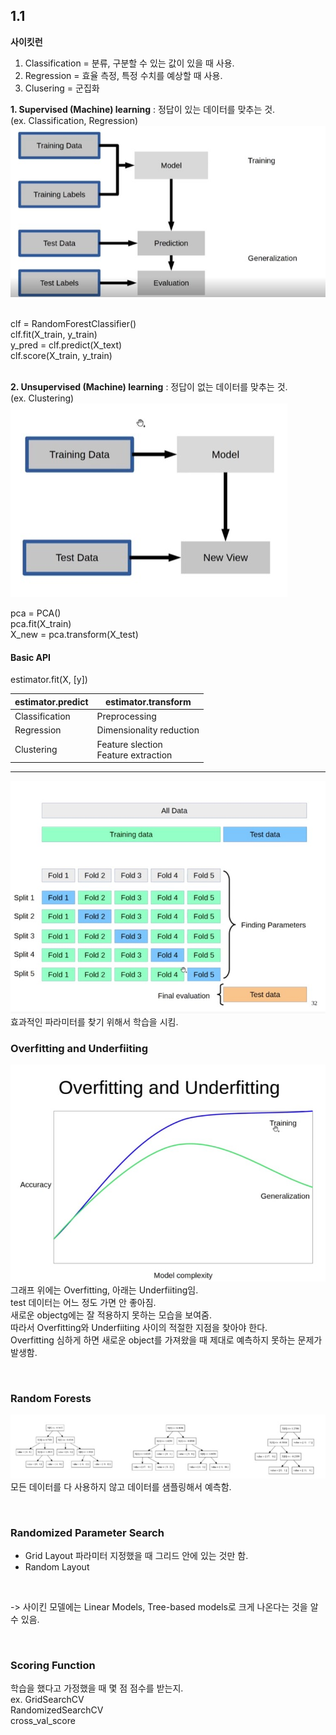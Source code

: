 ## 1.1
**사이킷런**
1. Classification = 분류, 구분할 수 있는 값이 있을 때 사용.
2. Regression = 효율 측정, 특정 수치를 예상할 때 사용.
3. Clusering = 군집화

**1. Supervised (Machine) learning**
: 정답이 있는 데이터를 맞추는 것. <br>
(ex. Classification, Regression) <br>
![Supervised (Machine) learning](Supervised_model.jpg)

<br>
clf = RandomForestClassifier() <br> 
clf.fit(X_train, y_train) <br> 
y_pred = clf.predict(X_text) <br>  
clf.score(X_train, y_train) <br>  

<br>

**2. Unsupervised (Machine) learning** 
: 정답이 없는 데이터를 맞추는 것. <br>
(ex. Clustering) <br>
![Supervised (Machine) learning](unsupervised_learning.jpg)

pca = PCA() <br>
pca.fit(X_train) <br>
X_new = pca.transform(X_test) <br>

 
#### Basic API
estimator.fit(X, [y]) 


|estimator.predict | estimator.transform |
|---|---|
| Classification | Preprocessing |
| Regression | Dimensionality reduction |
| Clustering | Feature slection <br> Feature extraction|

---

![cross valuation](cross.jpg) <br>
효과적인 파라미터를 찾기 위해서 학습을 시킴.


### Overfitting and Underfiiting
![Overfitting and Underfiiting](test.jpg) <br>
그래프 위에는 Overfitting, 아래는 Underfiiting임. <br>
test 데이터는 어느 정도 가면 안 좋아짐. <br>
새로운 objectg에는 잘 적용하지 못하는 모습을 보여줌. <br>
따라서 Overfitting와 Underfiiting 사이의 적절한 지점을 찾아야 한다. <br>
Overfitting 심하게 하면 새로운 object를 가져왔을 때 제대로 예측하지 못하는 문제가 발생함. 

<br>

### Random Forests
![Random forest](random_forest.jpg) <br>
모든 데이터를 다 사용하지 않고 데이터를 샘플링해서 예측함. 

<br>

### Randomized Parameter Search
- Grid Layout
파라미터 지정했을 때 그리드 안에 있는 것만 함. 
- Random Layout
  
<br>

-> 사이킨 모델에는 Linear Models, Tree-based models로 크게 나온다는 것을 알 수 있음. 

<br>

### Scoring Function
학습을 했다고 가정했을 때 몇 점 점수를 받는지. <br>
ex. GridSearchCV <br>
RandomizedSearchCV <br>
cross_val_score <br>
